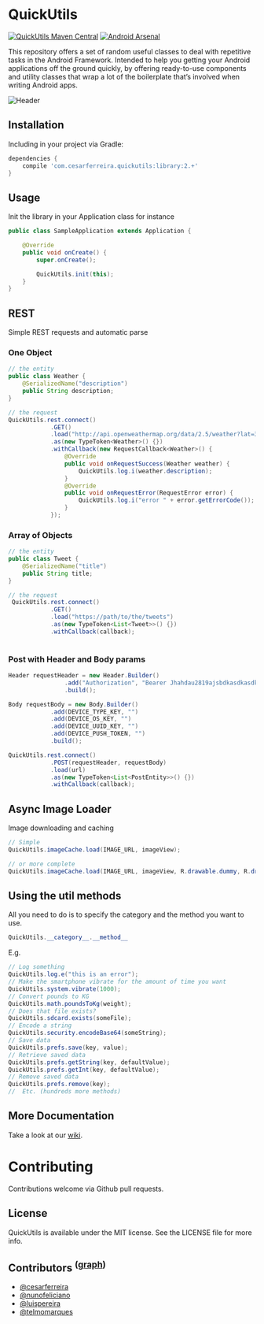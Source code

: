 QuickUtils  
============
[![QuickUtils Maven Central](http://img.shields.io/badge/QuickUtils%20Maven%20Central-0.2.0-brightgreen.svg?style=flat)](http://search.maven.org/#search%7Cga%7C1%7Cg%3A%22com.cesarferreira.quickutils%22) [![Android Arsenal](https://img.shields.io/badge/Android%20Arsenal-AndroidQuickUtils-brightgreen.svg?style=flat)](https://android-arsenal.com/details/1/870)

This repository offers a set of random useful classes to deal with repetitive tasks in the Android Framework. Intended to help you getting your Android applications off the ground quickly, by offering ready-to-use components and utility classes that wrap a lot of the boilerplate that’s involved when writing Android apps.

![Header](https://raw.github.com/cesarferreira/AndroidQuickUtils/master/images/header-crop.png)

## Installation

Including in your project via Gradle:

```groovy
dependencies {
    compile 'com.cesarferreira.quickutils:library:2.+'
}
```

## Usage

Init the library in your Application class for instance

```java
public class SampleApplication extends Application {

    @Override
    public void onCreate() {
        super.onCreate();

        QuickUtils.init(this);
    }
}

```

REST
------------------
Simple REST requests and automatic parse

### One Object

```java
// the entity
public class Weather {
    @SerializedName("description")
    public String description;
}

// the request
QuickUtils.rest.connect()
            .GET()
            .load("http://api.openweathermap.org/data/2.5/weather?lat=35&lon=139")
            .as(new TypeToken<Weather>() {})
            .withCallback(new RequestCallback<Weather>() {
                @Override
                public void onRequestSuccess(Weather weather) {
                    QuickUtils.log.i(weather.description);
                }
                @Override
                public void onRequestError(RequestError error) {
                    QuickUtils.log.i("error " + error.getErrorCode());
                }
            });
```

### Array of Objects

```java
// the entity
public class Tweet {
    @SerializedName("title")
    public String title;
}

// the request
 QuickUtils.rest.connect()
            .GET()
            .load("https://path/to/the/tweets")
            .as(new TypeToken<List<Tweet>>() {})
            .withCallback(callback);
    
```

### Post with Header and Body params

```java
Header requestHeader = new Header.Builder()
                .add("Authorization", "Bearer Jhahdau2819ajsbdkasdkasdkashjdkahs")
                .build();

Body requestBody = new Body.Builder()
            .add(DEVICE_TYPE_KEY, "")
            .add(DEVICE_OS_KEY, "")
            .add(DEVICE_UUID_KEY, "")
            .add(DEVICE_PUSH_TOKEN, "")
            .build();

QuickUtils.rest.connect()
            .POST(requestHeader, requestBody)
            .load(url)
            .as(new TypeToken<List<PostEntity>>() {})
            .withCallback(callback);
```


Async Image Loader
---------------------
Image downloading and caching
```java
// Simple
QuickUtils.imageCache.load(IMAGE_URL, imageView);

// or more complete
QuickUtils.imageCache.load(IMAGE_URL, imageView, R.drawable.dummy, R.drawable.error);
```

## Using the util methods

All you need to do is to specify the category and the method you want to use.

```java
QuickUtils.__category__.__method__
```

E.g.
```java
// Log something
QuickUtils.log.e("this is an error");
// Make the smartphone vibrate for the amount of time you want
QuickUtils.system.vibrate(1000);
// Convert pounds to KG
QuickUtils.math.poundsToKg(weight);
// Does that file exists?
QuickUtils.sdcard.exists(someFile);
// Encode a string
QuickUtils.security.encodeBase64(someString);
// Save data
QuickUtils.prefs.save(key, value);
// Retrieve saved data
QuickUtils.prefs.getString(key, defaultValue);
QuickUtils.prefs.getInt(key, defaultValue);
// Remove saved data
QuickUtils.prefs.remove(key);
//  Etc. (hundreds more methods)
```


More Documentation
------------------
Take a look at our [wiki](https://github.com/cesarferreira/AndroidQuickUtils/wiki).

# Contributing
Contributions welcome via Github pull requests.

## License
QuickUtils is available under the MIT license. See the LICENSE file for more info.


## Contributors <sup>([graph](https://github.com/cesarferreira/AndroidQuickUtils/graphs/contributors "link"))</sup>

* [@cesarferreira](https://github.com/cesarferreira "link")
* [@nunofeliciano](https://github.com/nunofeliciano "link")
* [@luispereira](https://github.com/luispereira "link")
* [@telmomarques](https://github.com/telmomarques "link")
